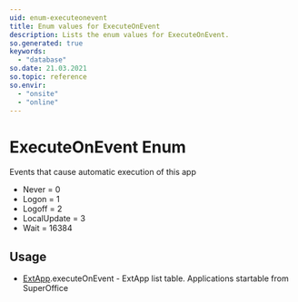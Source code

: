 ```yaml
---
uid: enum-executeonevent
title: Enum values for ExecuteOnEvent
description: Lists the enum values for ExecuteOnEvent.
so.generated: true
keywords:
  - "database"
so.date: 21.03.2021
so.topic: reference
so.envir:
  - "onsite"
  - "online"
---
```


# ExecuteOnEvent Enum

Events that cause automatic execution of this app

* Never = 0
* Logon = 1
* Logoff = 2
* LocalUpdate = 3
* Wait = 16384

## Usage

* [ExtApp](../extapp.md).executeOnEvent - ExtApp list table. Applications startable from SuperOffice
